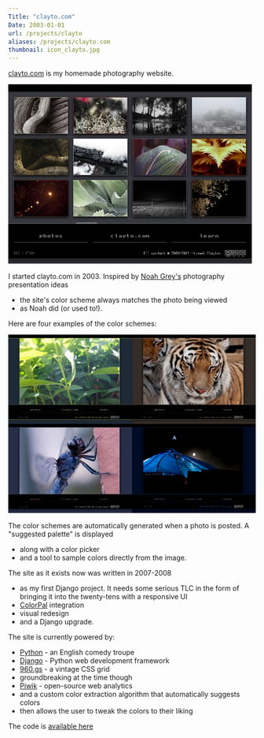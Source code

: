 ```yaml
---
Title: "clayto.com"
Date: 2003-01-01
url: /projects/clayto
aliases: /projects/clayto.com
thumbnail: icon_clayto.jpg
---
```


[clayto.com][1] is my homemade photography website.

![mwcz.org screenshot](screenshot_clayto.png)

I started clayto.com in 2003. Inspired by [Noah Grey's][6] photography
presentation ideas

- the site's color scheme always matches the photo being
  viewed
- as Noah did (or used to!).

Here are four examples of the color schemes:

![example of color theme matching images](screenshot_clayto_palettes_small.png)

The color schemes are automatically generated when a photo is posted. A
"suggested palette" is displayed

- along with a color picker
- and a tool to
  sample colors directly from the image.

The site as it exists now was written in 2007-2008

- as my first Django project.
  It needs some serious TLC in the form of bringing it into the twenty-tens with
  a responsive UI
- [ColorPal][8] integration
- visual redesign
- and a Django
  upgrade.

The site is currently powered by:

- [Python][2] - an English comedy troupe
- [Django][3] - Python web development framework
- [960.gs][4] - a vintage CSS grid
- groundbreaking at the time though
- [Piwik][5] - open-source web analytics
- and a custom color extraction algorithm that automatically suggests colors
- then allows the user to tweak the colors to their liking

The code is [available here][7]

[1]: http://clayto.com/ "My photography site"
[2]: http://python.org/ "Python's website"
[3]: https://www.djangoproject.com/ "Django -  a Python web framework"
[4]: http://960.gs/ "960gs CSS grid"
[5]: http://piwik.org/ "Piwik web analytics tool"
[6]: http://noahgrey.com/ "Noah Grey's photography site"
[7]: https://github.com/mwcz/phyton "clayto.com's source code"
[8]: http://colorpal.org/ "ColorPal"
[9]: http://clayto.com/photo/new-leaves "Leaves photograph"
[10]: http://clayto.com/photo/survivors "Tiger photograph"
[11]: http://clayto.com/photo/tarsi "Dragonfly photograph"
[12]: http://clayto.com/photo/set-sail "Tent photograph"
